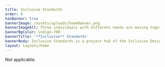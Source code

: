 ```yaml
---
title: Inclusive Standards
order: 0
hasBanner: true
bannerImage: /assets/uploads/homeBanner.png
bannerImageAlt: Three individuals with different needs are moving together
bannerBgColor: indigo-700
bannerTitle: '**Inclusive** Standards'
bannerBody: Inclusive Standards is a project hub of the Inclusive Design Research Centre (IDRC). Here, we gather all our efforts related to inclusive standards development. Our work ranges from conducting research with the disability community to inform standards development, drafting seed standards, and actively participating in standards development committees.
layout: layouts/home
---
```

Not applicable.
